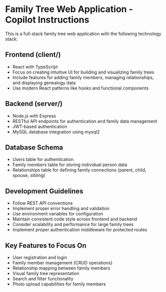 <!-- Use this file to provide workspace-specific custom instructions to Copilot. For more details, visit https://code.visualstudio.com/docs/copilot/copilot-customization#_use-a-githubcopilotinstructionsmd-file -->

# Family Tree Web Application - Copilot Instructions

This is a full-stack family tree web application with the following technology stack:

## Frontend (client/)
- React with TypeScript
- Focus on creating intuitive UI for building and visualizing family trees
- Include features for adding family members, managing relationships, and displaying genealogy data
- Use modern React patterns like hooks and functional components

## Backend (server/)
- Node.js with Express
- RESTful API endpoints for authentication and family data management
- JWT-based authentication
- MySQL database integration using mysql2

## Database Schema
- Users table for authentication
- Family members table for storing individual person data
- Relationships table for defining family connections (parent, child, spouse, sibling)

## Development Guidelines
- Follow REST API conventions
- Implement proper error handling and validation
- Use environment variables for configuration
- Maintain consistent code style across frontend and backend
- Consider scalability and performance for large family trees
- Implement proper authentication middleware for protected routes

## Key Features to Focus On
- User registration and login
- Family member management (CRUD operations)
- Relationship mapping between family members
- Visual family tree representation
- Search and filter functionality
- Photo upload capabilities for family members
